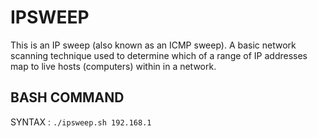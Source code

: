 # IPSWEEP
This is an IP sweep (also known as an ICMP sweep). A basic network scanning technique used to determine which of a range of IP addresses map to live hosts (computers) within in a network.

## BASH COMMAND
 SYNTAX : ```./ipsweep.sh 192.168.1```

